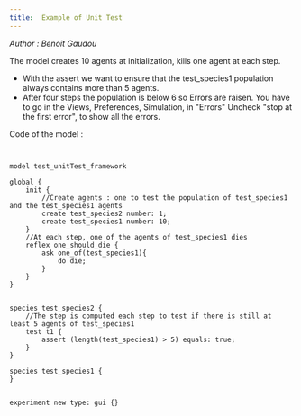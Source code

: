 ```yaml
---
title:  Example of Unit Test
---
```


[//]: # (keyword|statement_test)
[//]: # (keyword|statement_assert)
[//]: # (keyword|concept_test)


_Author : Benoit Gaudou_

The model creates 10 agents at initialization, kills one agent at each step. 
 * With the assert we want to ensure that the test_species1 population always contains more than 5 agents. 
 * After four steps the population is below 6 so Errors are raisen. You have to go in the Views, Preferences, Simulation, in "Errors" Uncheck "stop at the first error", to show all the errors.


Code of the model : 

```


model test_unitTest_framework

global {
	init {
		//Create agents : one to test the population of test_species1 and the test_species1 agents
		create test_species2 number: 1;
		create test_species1 number: 10;
	}
	//At each step, one of the agents of test_species1 dies
	reflex one_should_die {
		ask one_of(test_species1){
			do die;
		}
	}
}


species test_species2 {
	//The step is computed each step to test if there is still at least 5 agents of test_species1
	test t1 {
     	assert (length(test_species1) > 5) equals: true;
	}
}

species test_species1 {
}


experiment new type: gui {}
```
